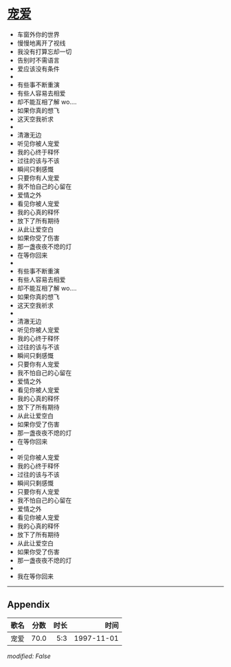 # [宠爱](https://music.163.com/song?id=67821)

* 车窗外你的世界
* 慢慢地离开了视线
* 我没有打算忘却一切
* 告别时不需语言
* 爱应该没有条件
* 
* 有些事不断重演
* 有些人容易去相爱
* 却不能互相了解 wo....
* 如果你真的想飞
* 这天空我祈求
* 
* 清澈无边
* 听见你被人宠爱
* 我的心终于释怀
* 过往的该与不该
* 瞬间只剩感慨
* 只要你有人宠爱
* 我不怕自己的心留在
* 爱情之外
* 看见你被人宠爱
* 我的心真的释怀
* 放下了所有期待
* 从此让爱空白
* 如果你受了伤害
* 那一盏夜夜不熄的灯
* 在等你回来
* 
* 有些事不断重演
* 有些人容易去相爱
* 却不能互相了解 wo....
* 如果你真的想飞
* 这天空我祈求
* 
* 清澈无边
* 听见你被人宠爱
* 我的心终于释怀
* 过往的该与不该
* 瞬间只剩感慨
* 只要你有人宠爱
* 我不怕自己的心留在
* 爱情之外
* 看见你被人宠爱
* 我的心真的释怀
* 放下了所有期待
* 从此让爱空白
* 如果你受了伤害
* 那一盏夜夜不熄的灯
* 在等你回来
* 
* 听见你被人宠爱
* 我的心终于释怀
* 过往的该与不该
* 瞬间只剩感慨
* 只要你有人宠爱
* 我不怕自己的心留在
* 爱情之外
* 看见你被人宠爱
* 我的心真的释怀
* 放下了所有期待
* 从此让爱空白
* 如果你受了伤害
* 那一盏夜夜不熄的灯
* 
* 我在等你回来


---

## Appendix

|歌名|分数|时长|时间|
|:---|:---:|---:|---:|
|宠爱|70.0|5:3|1997-11-01

*modified: False*